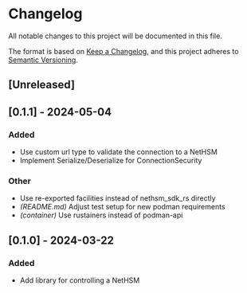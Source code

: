 # Changelog
All notable changes to this project will be documented in this file.

The format is based on [Keep a Changelog](https://keepachangelog.com/en/1.0.0/),
and this project adheres to [Semantic Versioning](https://semver.org/spec/v2.0.0.html).

## [Unreleased]

## [0.1.1] - 2024-05-04

### Added
- Use custom url type to validate the connection to a NetHSM
- Implement Serialize/Deserialize for ConnectionSecurity

### Other
- Use re-exported facilities instead of nethsm_sdk_rs directly
- *(README.md)* Adjust test setup for new podman requirements
- *(container)* Use rustainers instead of podman-api

## [0.1.0] - 2024-03-22

### Added
- Add library for controlling a NetHSM
